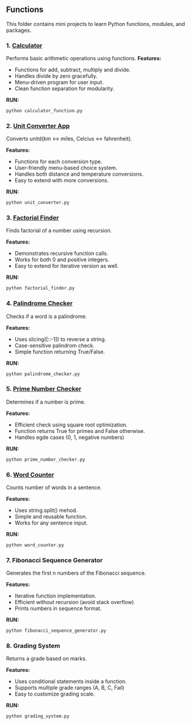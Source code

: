 ## Functions 

This folder contains mini projects to learn Python functions, modules, and packages.

### 1. [Calculator](calculator_function.py)
Performs basic arithmetic operations using functions.
**Features:**
- Functions for add, subtract, multiply and divide.
- Handles divide by zero gracefully.
- Menu-driven program for user input.
- Clean function separation for modularity.

**RUN:**
```bash
python calculator_function.py
```

### 2. [Unit Converter App](unit_converter.py)
Converts unitd(km <-> miles, Celcius <-> fahrenheit).

**Features:**
- Functions for each conversion type.
- User-friendly menu-based choice system.
- Handles both distance and temperature conversions.
- Easy to extend with more conversions.

**RUN:**
```bash
python unit_converter.py
```

### 3. [Factorial Finder](factorial_finder.py)
Finds factorial of a number using recursion.

**Features:**
- Demonstrates recursive function calls.
- Works for both 0 and positive integers.
- Easy to extend for iterative version as well.

**RUN:**
```bash
python factorial_finder.py
```

### 4. [Palindrome Checker](palindrome_checker.py)
Checks if a word is a palindrome.

**Features:**
- Uses slicing([::-1]) to reverse a string.
- Case-sensitive palindrom check.
- Simple function returning True/False.

**RUN:**
```bash
python palindrome_checker.py
```

### 5. [Prime Number Checker](prime_number_checker.py)
Determines if a number is prime.

**Features:**
- Efficient check using square root optimization.
- Function returns True for primes and False otherwise.
- Handles egde cases (0, 1, negative numbers)

**RUN:**
```bash
python prime_number_checker.py
```

### 6. [Word Counter](word_counter.py)
Counts number of words in a sentence.

**Features:**
- Uses string.split() mehod.
- Simple and reusable function.
- Works for any sentence input.

**RUN:**
```bash
python word_counter.py
```

### 7. Fibonacci Sequence Generator
Generates the first n numbers of the Fibonacci sequence.

**Features:**
- Iterative function implementation.
- Efficient without recursion (avoid stack overflow)
- Prints numbers in sequence format.

**RUN:**
```bash
python fibonacci_sequence_generator.py
```

### 8. Grading System
Returns a grade based on marks.

**Features:**
- Uses conditional statements inside a function.
- Supports multiple grade ranges (A, B, C, Fail)
- Easy to customize grading scale.

**RUN:**
```bash
python grading_system.py
```